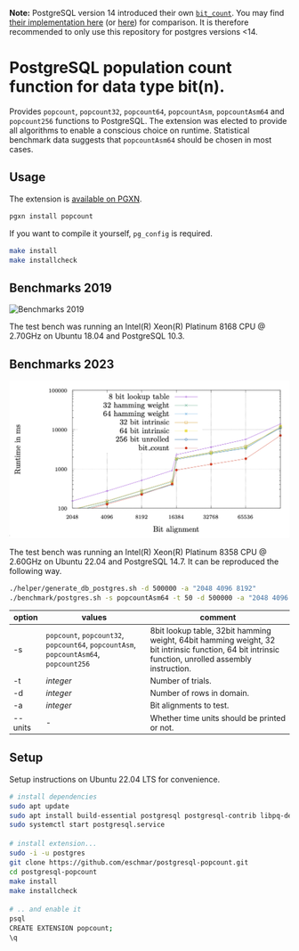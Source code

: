 **Note:** PostgreSQL version 14 introduced their own [`bit_count`](https://www.postgresql.org/docs/14/functions-bitstring.html). You may find [their implementation here](https://github.com/postgres/postgres/blob/master/src/port/pg_bitutils.c) (or [here](https://git.postgresql.org/gitweb/?p=postgresql.git;a=blob;f=src/port/pg_bitutils.c;hb=HEAD)) for comparison. It is therefore recommended to only use this repository for postgres versions <14.

# PostgreSQL population count function for data type bit(n).
Provides `popcount`, `popcount32`, `popcount64`, `popcountAsm`, `popcountAsm64` and `popcount256` functions to PostgreSQL. The extension was elected to provide all algorithms to enable a conscious choice on runtime. Statistical benchmark data suggests that `popcountAsm64` should be chosen in most cases.

## Usage
The extension is [available on PGXN](https://pgxn.org/dist/popcount/).

```sh
pgxn install popcount
```

If you want to compile it yourself, `pg_config` is required.

```sh
make install
make installcheck
```

## Benchmarks 2019
<img src="https://github.com/eschmar/postgresql-popcount/raw/master/img/graph.png" alt="Benchmarks 2019" style="max-width:100%;">

The test bench was running an Intel(R) Xeon(R) Platinum 8168 CPU @ 2.70GHz on Ubuntu 18.04 and PostgreSQL 10.3.

## Benchmarks 2023
<img src="https://github.com/eschmar/postgresql-popcount/raw/master/img/graph-2023.png" alt="Benchmarks 2023" style="max-width:100%;">

The test bench was running an Intel(R) Xeon(R) Platinum 8358 CPU @ 2.60GHz on Ubuntu 22.04 and PostgreSQL 14.7. It can be reproduced the following way.

```sh
./helper/generate_db_postgres.sh -d 500000 -a "2048 4096 8192"
./benchmark/postgres.sh -s popcountAsm64 -t 50 -d 500000 -a "2048 4096 8192"
```

option | values | comment
--- | --- | ---
-s | `popcount`, `popcount32`, `popcount64`, `popcountAsm`, `popcountAsm64`, `popcount256` | 8bit lookup table, 32bit hamming weight, 64bit hamming weight, 32 bit intrinsic function, 64 bit intrinsic function, unrolled assembly instruction.
-t | *integer* | Number of trials.
-d | *integer* | Number of rows in domain.
-a | *integer* | Bit alignments to test.
--units | - | Whether time units should be printed or not.

## Setup
Setup instructions on Ubuntu 22.04 LTS for convenience.

```sh
# install dependencies
sudo apt update
sudo apt install build-essential postgresql postgresql-contrib libpq-dev postgresql-server-dev-14 make
sudo systemctl start postgresql.service

# install extension...
sudo -i -u postgres
git clone https://github.com/eschmar/postgresql-popcount.git
cd postgresql-popcount
make install
make installcheck

# .. and enable it
psql
CREATE EXTENSION popcount;
\q
```
